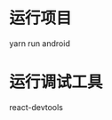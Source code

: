 <!--
 * @Author: 落笔藏锋 xyswsjh@163.com
 * @Date: 2023-09-07 19:36:17
 * @LastEditors: 落笔藏锋 xyswsjh@163.com
 * @LastEditTime: 2023-09-07 21:43:25
 * @FilePath: \AwesomeYX\README.md
 * @Description: 这是默认设置,请设置`customMade`, 打开koroFileHeader查看配置 进行设置: https://github.com/OBKoro1/koro1FileHeader/wiki/%E9%85%8D%E7%BD%AE
-->

# 运行项目

yarn run android

# 运行调试工具

react-devtools
